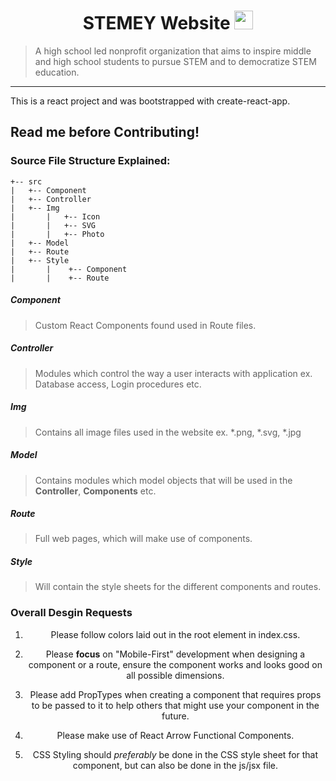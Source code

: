 <div align="center">
<h1>STEMEY Website <img src="https://raw.githubusercontent.com/MartinHeinz/MartinHeinz/master/wave.gif" width="30px"></h1>
</div>

> A high school led nonprofit organization that aims to inspire middle and high school students to pursue STEM and to democratize STEM education.

---

This is a react project and was bootstrapped with create-react-app. 

## Read me before Contributing!

### Source File Structure Explained:

```
+-- src 
|   +-- Component
|   +-- Controller
|   +-- Img
|       |   +-- Icon
|       |   +-- SVG
|       |   +-- Photo
|   +-- Model
|   +-- Route
|   +-- Style
|       |    +-- Component
|       |    +-- Route
```

##### Component
> Custom React Components found used in Route files.

##### Controller
> Modules which control the way a user interacts with application ex. Database access, Login procedures etc.

##### Img
> Contains all image files used in the website ex. *.png, *.svg, *.jpg

##### Model
> Contains modules which model objects that will be used in the **Controller**, **Components** etc.

##### Route
> Full web pages, which will make use of components.

##### Style
> Will contain the style sheets for the different components and routes.

### Overall Desgin Requests
<div align="center">

1. Please follow colors laid out in the root element in index.css.

2. Please **focus** on "Mobile-First" development when designing a component or a route, ensure the component works and looks good on all possible dimensions.

3. Please add PropTypes when creating a component that requires props to be passed to it to help others that might use your component in the future.

4. Please make use of React Arrow Functional Components.

5. CSS Styling should *preferably* be done in the CSS style sheet for that component, but can also be done in the js/jsx file.

</div>

